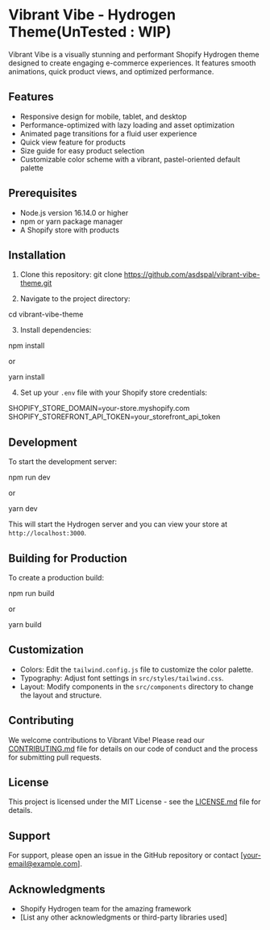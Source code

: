 # Vibrant Vibe - Hydrogen Theme(UnTested : WIP)

Vibrant Vibe is a visually stunning and performant Shopify Hydrogen theme designed to create engaging e-commerce experiences. It features smooth animations, quick product views, and optimized performance.

## Features

- Responsive design for mobile, tablet, and desktop
- Performance-optimized with lazy loading and asset optimization
- Animated page transitions for a fluid user experience
- Quick view feature for products
- Size guide for easy product selection
- Customizable color scheme with a vibrant, pastel-oriented default palette

## Prerequisites

- Node.js version 16.14.0 or higher
- npm or yarn package manager
- A Shopify store with products

## Installation

1. Clone this repository:
git clone https://github.com/asdspal/vibrant-vibe-theme.git


2. Navigate to the project directory:

cd vibrant-vibe-theme


3. Install dependencies:

npm install

or

yarn install


4. Set up your `.env` file with your Shopify store credentials:

SHOPIFY_STORE_DOMAIN=your-store.myshopify.com
SHOPIFY_STOREFRONT_API_TOKEN=your_storefront_api_token


## Development

To start the development server:

npm run dev

or

yarn dev


This will start the Hydrogen server and you can view your store at `http://localhost:3000`.

## Building for Production

To create a production build:

npm run build

or

yarn build


## Customization

- Colors: Edit the `tailwind.config.js` file to customize the color palette.
- Typography: Adjust font settings in `src/styles/tailwind.css`.
- Layout: Modify components in the `src/components` directory to change the layout and structure.

## Contributing

We welcome contributions to Vibrant Vibe! Please read our [CONTRIBUTING.md](CONTRIBUTING.md) file for details on our code of conduct and the process for submitting pull requests.

## License

This project is licensed under the MIT License - see the [LICENSE.md](LICENSE.md) file for details.

## Support

For support, please open an issue in the GitHub repository or contact [your-email@example.com].

## Acknowledgments

- Shopify Hydrogen team for the amazing framework
- [List any other acknowledgments or third-party libraries used]


